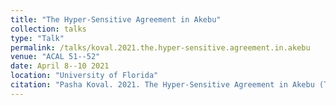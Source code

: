 ```yaml
---
title: "The Hyper-Sensitive Agreement in Akebu"
collection: talks
type: "Talk"
permalink: /talks/koval.2021.the.hyper-sensitive.agreement.in.akebu
venue: "ACAL 51--52"
date: April 8--10 2021
location: "University of Florida"
citation: "Pasha Koval. 2021. The Hyper-Sensitive Agreement in Akebu (Talk). ACAL 51--52. University of Florida. April 8--10."
---
```

